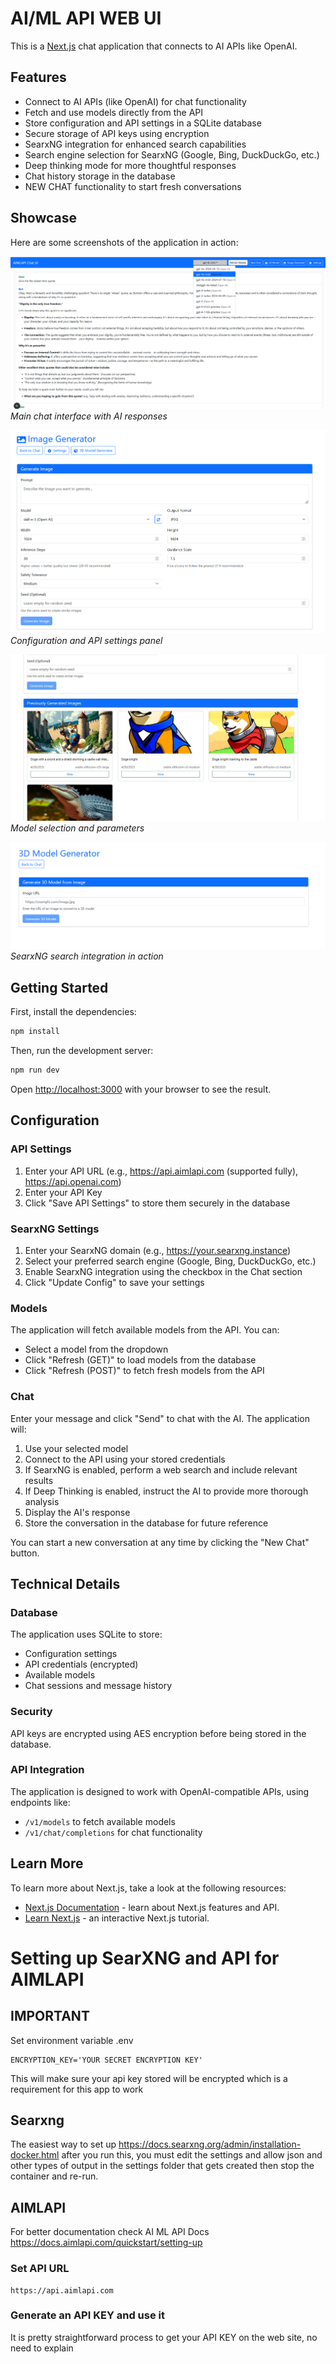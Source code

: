 # AI/ML API WEB UI

This is a [Next.js](https://nextjs.org) chat application that connects to AI APIs like OpenAI.

## Features

- Connect to AI APIs (like OpenAI) for chat functionality
- Fetch and use models directly from the API
- Store configuration and API settings in a SQLite database
- Secure storage of API keys using encryption
- SearxNG integration for enhanced search capabilities
- Search engine selection for SearxNG (Google, Bing, DuckDuckGo, etc.)
- Deep thinking mode for more thoughtful responses
- Chat history storage in the database
- NEW CHAT functionality to start fresh conversations

## Showcase

Here are some screenshots of the application in action:

![Chat Interface](github-images/a.png)
*Main chat interface with AI responses*

![Configuration Settings](github-images/b.png)
*Configuration and API settings panel*

![Model Selection](github-images/c.jpg)
*Model selection and parameters*

![Search Integration](github-images/d.png)
*SearxNG search integration in action*

## Getting Started

First, install the dependencies:

```bash
npm install
```

Then, run the development server:

```bash
npm run dev
```

Open [http://localhost:3000](http://localhost:3000) with your browser to see the result.

## Configuration

### API Settings

1. Enter your API URL (e.g., https://api.aimlapi.com (supported fully), https://api.openai.com)
2. Enter your API Key
3. Click "Save API Settings" to store them securely in the database

### SearxNG Settings

1. Enter your SearxNG domain (e.g., https://your.searxng.instance)
2. Select your preferred search engine (Google, Bing, DuckDuckGo, etc.)
3. Enable SearxNG integration using the checkbox in the Chat section
4. Click "Update Config" to save your settings

### Models

The application will fetch available models from the API. You can:
- Select a model from the dropdown
- Click "Refresh (GET)" to load models from the database
- Click "Refresh (POST)" to fetch fresh models from the API

### Chat

Enter your message and click "Send" to chat with the AI. The application will:
1. Use your selected model
2. Connect to the API using your stored credentials
3. If SearxNG is enabled, perform a web search and include relevant results
4. If Deep Thinking is enabled, instruct the AI to provide more thorough analysis
5. Display the AI's response
6. Store the conversation in the database for future reference

You can start a new conversation at any time by clicking the "New Chat" button.

## Technical Details

### Database

The application uses SQLite to store:
- Configuration settings
- API credentials (encrypted)
- Available models
- Chat sessions and message history

### Security

API keys are encrypted using AES encryption before being stored in the database.

### API Integration

The application is designed to work with OpenAI-compatible APIs, using endpoints like:
- `/v1/models` to fetch available models
- `/v1/chat/completions` for chat functionality

## Learn More

To learn more about Next.js, take a look at the following resources:

- [Next.js Documentation](https://nextjs.org/docs) - learn about Next.js features and API.
- [Learn Next.js](https://nextjs.org/learn) - an interactive Next.js tutorial.


# Setting up SearXNG and API for AIMLAPI

## IMPORTANT
Set environment variable .env

    ENCRYPTION_KEY='YOUR SECRET ENCRYPTION KEY'


This will make sure your api key stored will be encrypted which is a requirement for this app to work

## Searxng
The easiest way to set up https://docs.searxng.org/admin/installation-docker.html
after you run this, you must edit the settings and allow json and other types of output in the settings folder that gets created
then stop the container and re-run.

## AIMLAPI
For better documentation check AI ML API Docs https://docs.aimlapi.com/quickstart/setting-up

### Set API URL
    https://api.aimlapi.com

### Generate an API KEY and use it
It is pretty straightforward process to get your API KEY on the web site, no need to explain
